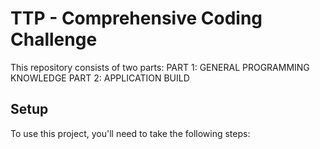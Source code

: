 # TTP - Comprehensive Coding Challenge

This repository consists of two parts:
PART 1: GENERAL PROGRAMMING KNOWLEDGE
PART 2: APPLICATION BUILD

## Setup

To use this project, you'll need to take the following steps:

